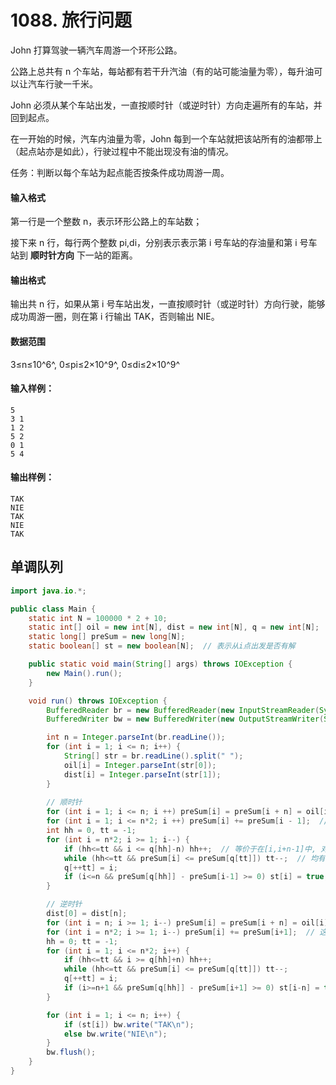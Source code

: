 # 1088. 旅行问题

John 打算驾驶一辆汽车周游一个环形公路。

公路上总共有 n 个车站，每站都有若干升汽油（有的站可能油量为零），每升油可以让汽车行驶一千米。

John 必须从某个车站出发，一直按顺时针（或逆时针）方向走遍所有的车站，并回到起点。

在一开始的时候，汽车内油量为零，John 每到一个车站就把该站所有的油都带上（起点站亦是如此），行驶过程中不能出现没有油的情况。

任务：判断以每个车站为起点能否按条件成功周游一周。

#### 输入格式

第一行是一个整数 n，表示环形公路上的车站数；

接下来 n 行，每行两个整数 pi,di，分别表示表示第 i 号车站的存油量和第 i 号车站到 **顺时针方向** 下一站的距离。

#### 输出格式

输出共 n 行，如果从第 i 号车站出发，一直按顺时针（或逆时针）方向行驶，能够成功周游一圈，则在第 i 行输出 TAK，否则输出 NIE。

#### 数据范围

3≤n≤10^6^, 0≤pi≤2×10^9^, 0≤di≤2×10^9^

#### 输入样例：

```
5
3 1
1 2
5 2
0 1
5 4
```

#### 输出样例：

```
TAK
NIE
TAK
NIE
TAK
```



## 单调队列

```java
import java.io.*;

public class Main {
    static int N = 100000 * 2 + 10;
    static int[] oil = new int[N], dist = new int[N], q = new int[N];
    static long[] preSum = new long[N];
    static boolean[] st = new boolean[N];  // 表示从i点出发是否有解

    public static void main(String[] args) throws IOException {
        new Main().run();
    }

    void run() throws IOException {
        BufferedReader br = new BufferedReader(new InputStreamReader(System.in));
        BufferedWriter bw = new BufferedWriter(new OutputStreamWriter(System.out));

        int n = Integer.parseInt(br.readLine());
        for (int i = 1; i <= n; i++) {
            String[] str = br.readLine().split(" ");
            oil[i] = Integer.parseInt(str[0]);
            dist[i] = Integer.parseInt(str[1]);
        }
        
        // 顺时针
        for (int i = 1; i <= n; i ++) preSum[i] = preSum[i + n] = oil[i] - dist[i];
        for (int i = 1; i <= n*2; i ++) preSum[i] += preSum[i - 1];  // 剩余油量
        int hh = 0, tt = -1;
        for (int i = n*2; i >= 1; i--) {
            if (hh<=tt && i <= q[hh]-n) hh++;  // 等价于在[i,i+n-1]中, 对任意的j, i<=j<=i+n-1
            while (hh<=tt && preSum[i] <= preSum[q[tt]]) tt--;  // 均有s[j]-s[i-1]>=0
            q[++tt] = i;
            if (i<=n && preSum[q[hh]] - preSum[i-1] >= 0) st[i] = true;
        }

        // 逆时针
        dist[0] = dist[n];
        for (int i = n; i >= 1; i--) preSum[i] = preSum[i + n] = oil[i] - dist[i - 1];
        for (int i = n*2; i >= 1; i--) preSum[i] += preSum[i+1];  // 这里求前缀用的是 i+1
        hh = 0; tt = -1;
        for (int i = 1; i <= n*2; i++) {
            if (hh<=tt && i >= q[hh]+n) hh++;
            while (hh<=tt && preSum[i] <= preSum[q[tt]]) tt--;
            q[++tt] = i;
            if (i>=n+1 && preSum[q[hh]] - preSum[i+1] >= 0) st[i-n] = true;
        }

        for (int i = 1; i <= n; i++) {
            if (st[i]) bw.write("TAK\n");
            else bw.write("NIE\n");
        }
        bw.flush();        
    }
}
```

